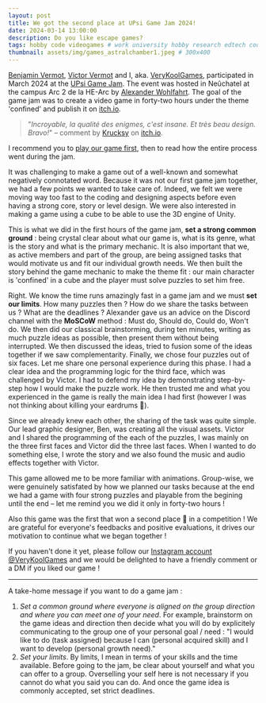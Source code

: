```yaml
---
layout: post
title: We got the second place at UPsi Game Jam 2024!
date: 2024-03-14 13:00:00
description: Do you like escape games?
tags: hobby code videogames # work university hobby research edtech code ux ui data psychology videogames misc book
thumbnail: assets/img/games_astralchamber1.jpeg # 300x400
---
```


[Benjamin Vermot](https://benjaminvermot.ch/index.html), [Victor Vermot](https://www.linkedin.com/in/victor-vermot-petit-outhenin-02786b23b/) and I, aka. [VeryKoolGames](https://www.instagram.com/verykoolgames/), participated in March 2024 at the [UPsi Game Jam](https://upsijam.ch/). The event was hosted in Neûchatel at the campus Arc 2 de la HE-Arc by [Alexander Wohlfahrt](https://www.linkedin.com/in/alexander-wohlfahrt/). The goal of the game jam was to create a video game in forty-two hours under the theme 'confined' and publish it on [itch.io](https://itch.io/).

> "*Incroyable, la qualité des enigmes, c'est insane. Et très beau design. Bravo!*" – comment by [Krucksy](https://itch.io/profile/krucksy) on [itch.io](https://kennethrioja.itch.io/astralchamber).

I recommend you to [play our game first](https://kennethrioja.itch.io/astralchamber), then to read how the entire process went during the jam.

It was challenging to make a game out of a well-known and somewhat negatively connotated word. Because it was not our first game jam together, we had a few points we wanted to take care of. Indeed, we felt we were moving way too fast to the coding and designing aspects before even having a strong core, story or level design. We were also interested in making a game using a cube to be able to use the 3D engine of Unity.

This is what we did in the first hours of the game jam, **set a strong common ground** : being crystal clear about what our game is, what is its genre, what is the story and what is the primary mechanic. It is also important that we, as active members and part of the group, are being assigned tasks that would motivate us and fit our individual growth needs. We then built the story behind the game mechanic to make the theme fit : our main character is 'confined' in a cube and the player must solve puzzles to set him free.

Right. We know the time runs amazingly fast in a game jam and we must **set our limits**. How many puzzles then ? How do we share the tasks between us ? What are the deadlines ? Alexander gave us an advice on the Discord channel with the **MoSCoW** method : Must do, Should do, Could do, Won't do. We then did our classical brainstorming, during ten minutes, writing as much puzzle ideas as possible, then present them without being interrupted. We then discussed the ideas, tried to fusion some of the ideas together if we saw complementarity. Finally, we chose four puzzles out of six faces. Let me share one personal experience during this phase. I had a clear idea and the programming logic for the third face, which was challenged by Victor. I had to defend my idea by demonstrating step-by-step how I would make the puzzle work. He then trusted me and what you experienced in the game is really the main idea I had first (however I was not thinking about killing your eardrums 🙉).

Since we already knew each other, the sharing of the task was quite simple. Our lead graphic designer, Ben, was creating all the visual assets. Victor and I shared the programming of the each of the puzzles, I was mainly on the three first faces and Victor did the three last faces. When I wanted to do something else, I wrote the story and we also found the music and audio effects together with Victor.

This game allowed me to be more familiar with animations. Group-wise, we were genuinely satisfated by how we planned our tasks because at the end we had a game with four strong puzzles and playable from the begining until the end – let me remind you we did it only in forty-two hours !

Also this game was the first that won a second place 🥈 in a competition ! We are grateful for everyone's feedbacks and positive evaluations, it drives our motivation to continue what we began together !

If you haven't done it yet, please follow our [Instagram account @VeryKoolGames](https://www.instagram.com/verykoolgames/) and we would be delighted to have a friendly comment or a DM if you liked our game !

---

A take-home message if you want to do a game jam :
1. *Set a common ground where everyone is aligned on the group direction and where you can meet one of your need*. For example, brainstorm on the game ideas and direction then decide what you will do by explicitely communicating to the group one of your personal goal / need : "I would like to do (task assigned) because I can (personal acquired skill) and I want to develop (personal growth need)."
2. *Set your limits*. By limits, I mean in terms of your skills and the time available. Before going to the jam, be clear about yourself and what you can offer to a group. Overselling your self here is not necessary if you cannot do what you said you can do. And once the game idea is commonly accepted, set strict deadlines.